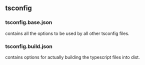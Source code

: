 
## tsconfig

### tsconfig.base.json
contains all the options to be used by all other tsconfig files.

### tsconfig.build.json
contains options for actually building the typescript files into dist.

